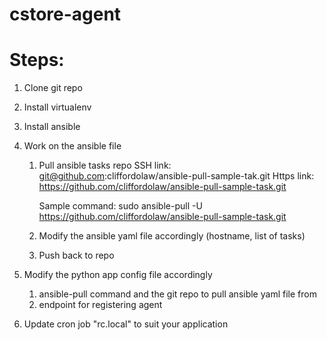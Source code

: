 # cstore-agent

# Steps: 
1. Clone git repo 
2. Install virtualenv 
3. Install ansible 
4. Work on the ansible file 
    1. Pull ansible tasks repo 
		SSH link: git@github.com:cliffordolaw/ansible-pull-sample-tak.git
		Https link: https://github.com/cliffordolaw/ansible-pull-sample-task.git

		Sample command: 
		sudo ansible-pull -U https://github.com/cliffordolaw/ansible-pull-sample-task.git
		
	2. Modify the ansible yaml file accordingly (hostname, list of tasks) 
	3. Push back to repo 
	
5. Modify the python app config file accordingly 
	1. ansible-pull command and the git repo to pull ansible yaml file from 
	2. endpoint for registering agent 
	
6. Update cron job "rc.local" to suit your application
